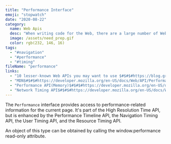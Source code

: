 ```yaml
---
title: "Performance Interface"
emoji: "stopwatch"
date: "2020-08-22"
category:
  name: Web Apis
  desc: "When writing code for the Web, there are a large number of Web APIs available. Web APIs are typically used with JavaScript, although this doesn't always have to be the case."
  image: /assets/need_prep.gif
  color: rgb(232, 146, 16)
tags:
  - "#navigation"
  - "#performance"
  - "#timing"
fileName: "performance"
links:
  - "10 lesser-known Web APIs you may want to use $#$#$#https://blog.greenroots.info/10-lesser-known-web-apis-you-may-want-to-use-ckejv75cr012y70s158n85yhn"
  - "MDN$#$#$#https://developer.mozilla.org/en-US/docs/Web/API/Performance"
  - "Performance API(Memory)$#$#$#https://developer.mozilla.org/en-US/docs/Web/API/Performance/memory"
  - "Network Timing API$#$#$#https://developer.mozilla.org/en-US/docs/Web/API/PerformanceNavigationTiming"
---
```

The `Performance` interface provides access to performance-related information for the current page. It's part of the High Resolution Time API, but is enhanced by the Performance Timeline API, the Navigation Timing API, the User Timing API, and the Resource Timing API.

An object of this type can be obtained by calling the window.performance read-only attribute.